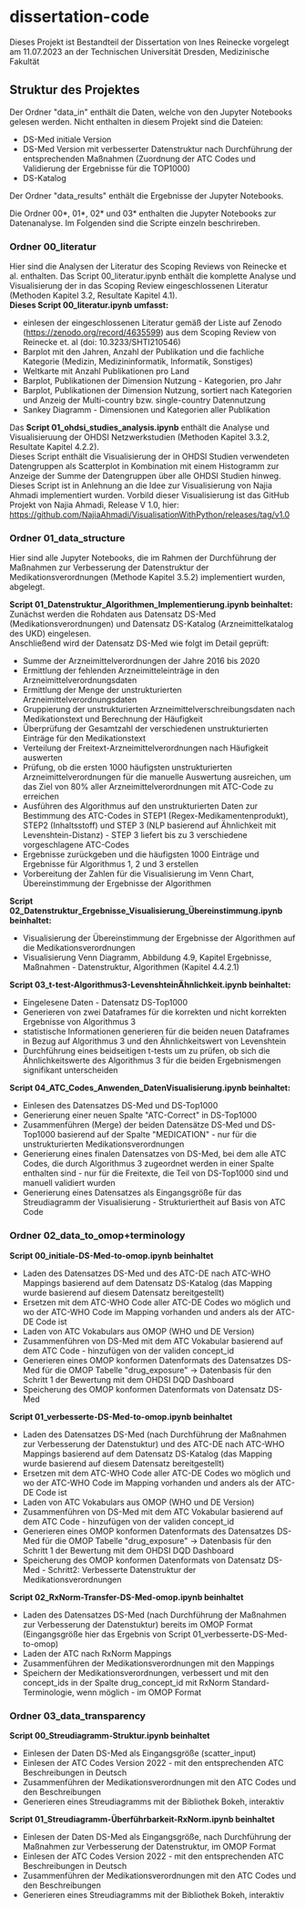 # dissertation-code

Dieses Projekt ist Bestandteil der Dissertation von Ines Reinecke
vorgelegt am 11.07.2023 an der Technischen Universität Dresden, Medizinische Fakultät

## Struktur des Projektes

Der Ordner "data_in" enthält die Daten, welche von den Jupyter Notebooks gelesen werden.
Nicht enthalten in diesem Projekt sind die Dateien:
* DS-Med initiale Version
* DS-Med Version mit verbesserter Datenstruktur nach Durchführung der entsprechenden Maßnahmen (Zuordnung der ATC Codes und Validierung der Ergebnisse für die TOP1000)
* DS-Katalog

Der Ordner "data_results" enthält die Ergebnisse der Jupyter Notebooks. 

Die Ordner 00*, 01*, 02* und 03* enthalten die Jupyter Notebooks zur Datenanalyse. Im Folgenden sind die Scripte einzeln beschrireben.  

### Ordner 00_literatur

Hier sind die Analysen der Literatur des Scoping Reviews von Reinecke et al. enthalten. 
Das Script 00_literatur.ipynb enthält die komplette Analyse und Visualisierung der in das Scoping Review eingeschlossenen Literatur (Methoden Kapitel 3.2, Resultate Kapitel 4.1).  
**Dieses Script 00_literatur.ipynb umfasst:**
* einlesen der eingeschlossenen Literatur gemäß der Liste auf Zenodo (https://zenodo.org/record/4635599) aus dem Scoping Review von Reinecke et. al (doi: 10.3233/SHTI210546)
* Barplot mit den Jahren, Anzahl der Publikation und die fachliche Kategorie (Medizin, Medizininformatik, Informatik, Sonstiges)
* Weltkarte mit Anzahl Publikationen pro Land
* Barplot, Publikationen der Dimension Nutzung - Kategorien, pro Jahr
* Barplot, Publikationen der Dimension Nutzung, sortiert nach Kategorien und Anzeig der Multi-country bzw. single-country Datennutzung
* Sankey Diagramm - Dimensionen und Kategorien aller Publikation

Das **Script 01_ohdsi_studies_analysis.ipynb** enthält die Analyse und Visualisieruung der OHDSI Netzwerkstudien (Methoden Kapitel 3.3.2, Resultate Kapitel 4.2.2).  
Dieses Script enthält die Visualisierung der in OHDSI Studien verwendeten Datengruppen als Scatterplot in Kombination mit einem Histogramm zur Anzeige der Summe der Datengruppen über alle OHDSI Studien hinweg. 
Dieses Script ist in Anlehnung an die Idee zur Visualisierung von Najia Ahmadi implementiert wurden.
Vorbild dieser Visualisierung ist das GitHub Projekt von Najia Ahmadi, Release V 1.0, hier: https://github.com/NajiaAhmadi/VisualisationWithPython/releases/tag/v1.0

### Ordner 01_data_structure

Hier sind alle Jupyter Notebooks, die im Rahmen der Durchführung der Maßnahmen zur Verbesserung der Datenstruktur der Medikationsverordnungen (Methode Kapitel 3.5.2) implementiert wurden, abgelegt.  

**Script 01_Datenstruktur_Algorithmen_Implementierung.ipynb beinhaltet:**  
Zunächst werden die Rohdaten aus Datensatz DS-Med (Medikationsverordnungen) und Datensatz DS-Katalog (Arzneimittelkatalog des UKD) eingelesen.  
Anschließend wird der Datensatz DS-Med wie folgt im Detail geprüft:  
* Summe der Arzneimittelverordnungen der Jahre 2016 bis 2020
* Ermittlung der fehlenden Arzneimitteleinträge in den Arzneimittelverordnungsdaten 
* Ermittlung der Menge der unstrukturierten Arzneimittelverordnungsdaten
* Gruppierung der unstrukturierten Arzneimittelverschreibungsdaten nach Medikationstext und Berechnung der Häufigkeit
* Überprüfung der Gesamtzahl der verschiedenen unstrukturierten Einträge für den Medikationstext
* Verteilung der Freitext-Arzneimittelverordnungen nach Häufigkeit auswerten
* Prüfung, ob die ersten 1000 häufigsten unstrukturierten Arzneimittelverordnungen für die manuelle Auswertung ausreichen, um das Ziel von 80% aller Arzneimittelverordnungen mit ATC-Code zu erreichen 
* Ausführen des Algorithmus auf den unstrukturierten Daten zur Bestimmung des ATC-Codes in STEP1 (Regex-Medikamentenprodukt), STEP2 (Inhaltsstoff) und STEP 3 (NLP basierend auf Ähnlichkeit mit Levenshtein-Distanz) - STEP 3 liefert bis zu 3 verschiedene vorgeschlagene ATC-Codes
* Ergebnisse zurückgeben und die häufigsten 1000 Einträge und Ergebnisse für Algorithmus 1, 2 und 3 erstellen
* Vorbereitung der Zahlen für die Visualisierung im Venn Chart, Übereinstimmung der Ergebnisse der Algorithmen


**Script 02_Datenstruktur_Ergebnisse_Visualisierung_Übereinstimmung.ipynb beinhaltet:**  
* Visualisierung der Übereinstimmung der Ergebnisse der Algorithmen auf die Medikationsverordnungen
* Visualisierung Venn Diagramm, Abbildung 4.9, Kapitel Ergebnisse, Maßnahmen - Datenstruktur, Algorithmen (Kapitel 4.4.2.1)

**Script 03_t-test-Algorithmus3-LevenshteinÄhnlichkeit.ipynb beinhaltet:**  
* Eingelesene Daten - Datensatz DS-Top1000
* Generieren von zwei Dataframes für die korrekten und nicht korrekten Ergebnisse von Algorithmus 3
* statistische Informationen generieren für die beiden neuen Dataframes in Bezug auf Algorithmus 3 und den Ähnlichkeitswert von Levenshtein
* Durchführung eines beidseitigen t-tests um zu prüfen, ob sich die Ähnlichkeitswerte des Algorithmus 3 für die beiden Ergebnismengen signifikant unterscheiden

**Script 04_ATC_Codes_Anwenden_DatenVisualisierung.ipynb beinhaltet:**  
* Einlesen des Datensatzes DS-Med und DS-Top1000
* Generierung einer neuen Spalte "ATC-Correct" in DS-Top1000
* Zusammenführen (Merge) der beiden Datensätze DS-Med und DS-Top1000 basierend auf der Spalte "MEDICATION" - nur für die unstrukturierten Medikationsverordnungen
* Generierung eines finalen Datensatzes von DS-Med, bei dem alle ATC Codes, die durch Algorithmus 3 zugeordnet werden in einer Spalte enthalten sind - nur für die Freitexte, die Teil von DS-Top1000 sind und manuell validiert wurden
* Generierung eines Datensatzes als Eingangsgröße für das Streudiagramm der Visualisierung - Strukturiertheit auf Basis von ATC Code

### Ordner 02_data_to_omop+terminology

**Script 00_initiale-DS-Med-to-omop.ipynb beinhaltet**  
* Laden des Datensatzes DS-Med und des ATC-DE nach ATC-WHO Mappings basierend auf dem Datensatz DS-Katalog (das Mapping wurde basierend auf diesem Datensatz bereitgestellt)
* Ersetzen mit dem ATC-WHO Code aller ATC-DE Codes wo möglich und wo der ATC-WHO Code im Mapping vorhanden und anders als der ATC-DE Code ist
* Laden von ATC Vokabulars aus OMOP (WHO und DE Version)
* Zusammenführen von DS-Med mit dem ATC Vokabular basierend auf dem ATC Code - hinzufügen von der validen concept_id
* Generieren eines OMOP konformen Datenformats des Datensatzes DS-Med für die OMOP Tabelle "drug_exposure" -> Datenbasis für den Schritt 1 der Bewertung mit dem OHDSI DQD Dashboard
* Speicherung des OMOP konformen Datenformats von Datensatz DS-Med

**Script 01_verbesserte-DS-Med-to-omop.ipynb beinhaltet**  
* Laden des Datensatzes DS-Med (nach Durchführung der Maßnahmen zur Verbesserung der Datenstuktur) und des ATC-DE nach ATC-WHO Mappings basierend auf dem Datensatz DS-Katalog (das Mapping wurde basierend auf diesem Datensatz bereitgestellt)
* Ersetzen mit dem ATC-WHO Code aller ATC-DE Codes wo möglich und wo der ATC-WHO Code im Mapping vorhanden und anders als der ATC-DE Code ist
* Laden von ATC Vokabulars aus OMOP (WHO und DE Version)
* Zusammenführen von DS-Med mit dem ATC Vokabular basierend auf dem ATC Code - hinzufügen von der validen concept_id
* Generieren eines OMOP konformen Datenformats des Datensatzes DS-Med für die OMOP Tabelle "drug_exposure" -> Datenbasis für den Schritt 1 der Bewertung mit dem OHDSI DQD Dashboard
* Speicherung des OMOP konformen Datenformats von Datensatz DS-Med - Schritt2: Verbesserte Datenstruktur der Medikationsverordnungen

**Script 02_RxNorm-Transfer-DS-Med-omop.ipynb beinhaltet**  
* Laden des Datensatzes DS-Med (nach Durchführung der Maßnahmen zur Verbesserung der Datenstuktur) bereits im OMOP Format (Eingangsgröße hier das Ergebnis von Script 01_verbesserte-DS-Med-to-omop) 
* Laden der ATC nach RxNorm Mappings
* Zusammenführen der Medikationsverordnungen mit den Mappings
* Speichern der Medikationsverordnungen, verbessert und mit den concept_ids in der Spalte drug_concept_id mit RxNorm Standard-Terminologie, wenn möglich - im OMOP Format

### Ordner 03_data_transparency

**Script 00_Streudiagramm-Struktur.ipynb beinhaltet**    
* Einlesen der Daten DS-Med als Eingangsgröße (scatter_input)
* Einlesen der ATC Codes Version 2022 - mit den entsprechenden ATC Beschreibungen in Deutsch
* Zusammenführen der Medikationsverordnungen mit den ATC Codes und den Beschreibungen
* Generieren eines Streudiagramms mit der Bibliothek Bokeh, interaktiv

**Script 01_Streudiagramm-Überführbarkeit-RxNorm.ipynb beinhaltet**  
* Einlesen der Daten DS-Med als Eingangsgröße, nach Durchführung der Maßnahmen zur Verbesserung der Datenstruktur, im OMOP Format
* Einlesen der ATC Codes Version 2022 - mit den entsprechenden ATC Beschreibungen in Deutsch
* Zusammenführen der Medikationsverordnungen mit den ATC Codes und den Beschreibungen
* Generieren eines Streudiagramms mit der Bibliothek Bokeh, interaktiv
